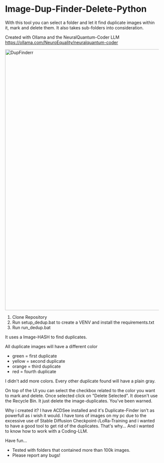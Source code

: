 # Image-Dup-Finder-Delete-Python
With this tool you can select a folder and let it find duplicate images within it, mark and delete them. It also takes sub-folders into consideration.

Created with Ollama and the NeuralQuantum-Coder LLM
https://ollama.com/NeuroEquality/neuralquantum-coder

<img width="966" height="854" alt="DupFinderr" src="https://github.com/user-attachments/assets/7a8f4ee1-39b8-4ea4-a004-36726b1c1fe1" />

1. Clone Repository
2. Run setup_dedup.bat to create a VENV and install the requirements.txt
3. Run run_dedup.bat

It uses a Image-HASH to find duplicates.

All duplicate images will have a different color
- green = first duplicate
- yellow = second duplicate
- orange = third duplicate
- red = fourth duplicate

I didn't add more colors. Every other duplicate found will have a plain gray.

On top of the UI you can select the checkbox related to the color you want to mark and delete. Once selected click on "Delete Selected".
It doesn't use the Recycle Bin. It just delete the image-duplicates.
You've been warned.

Why i created it?
I have ACDSee installed and it's Duplicate-Finder isn't as powerfull as i wish it would.
I have tons of images on my pc due to the excessive use of Stable Diffusion Checkpoint-/LoRa-Training and i wanted to have a good tool to get rid of the duplicates.
That's why... And i wanted to know how to work with a Coding-LLM.

Have fun...

- Tested with folders that contained more than 100k images.
- Please report any bugs!

